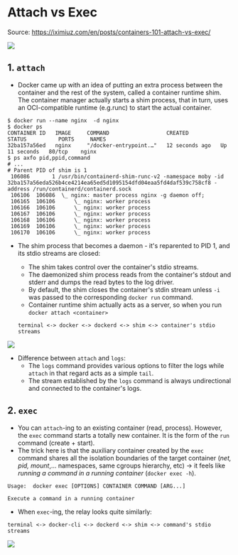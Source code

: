 # Attach vs Exec

Source: <https://iximiuz.com/en/posts/containers-101-attach-vs-exec/>

![](https://iximiuz.com/containers-101-attach-vs-exec/docker-containerd-runc-2000-opt.png)

## 1. `attach`

- Docker came up with an idea of putting an extra process between the container and the rest of the system, called a container runtime shim. The container manager actually starts a shim process, that in turn, uses an OCI-compatible runtime (e.g.runc) to start the actual container.

```shell
$ docker run --name nginx  -d nginx
$ docker ps
CONTAINER ID   IMAGE     COMMAND                  CREATED          STATUS          PORTS     NAMES
32ba157a56ed   nginx     "/docker-entrypoint.…"   12 seconds ago   Up 11 seconds   80/tcp    nginx
$ ps axfo pid,ppid,command
# ...
# Parent PID of shim is 1
 106086       1 /usr/bin/containerd-shim-runc-v2 -namespace moby -id 32ba157a56eda526b4ce4214ea65ed5d1095154dfd04eaa5fd4daf539c758cf8 -address /run/containerd/containerd.sock
 106106  106086  \_ nginx: master process nginx -g daemon off;
 106165  106106      \_ nginx: worker process
 106166  106106      \_ nginx: worker process
 106167  106106      \_ nginx: worker process
 106168  106106      \_ nginx: worker process
 106169  106106      \_ nginx: worker process
 106170  106106      \_ nginx: worker process
```

- The shim process that becomes a daemon - it's reparented to PID 1, and its stdio streams are closed:

  - The shim takes control over the container's stdio streams.
  - The daemonized shim process reads from the container's stdout and stderr and dumps the read bytes to the log driver.
  - By default, the shim closes the container's stdin stream unless `-i` was passed to the corresponding `docker run` command.
  - Container runtime shim actually acts as a server, so when you run `docker attach <container>`

  ```unknown
  terminal <-> docker <-> dockerd <-> shim <-> container's stdio streams
  ```

![](https://iximiuz.com/containers-101-attach-vs-exec/docker-attach-2000-opt.png)

- Difference between `attach` and `logs`:
  - The `logs` command provides various options to filter the logs while `attach` in that regard acts as a simple `tail`.
  - The stream established by the `logs` command is always undirectional and connected to the container's logs.

## 2. `exec`

- You can `attach`-ing to an existing container (read, process). However, the `exec` command starts a totally new container. It is the form of the `run` command (create + start).
- The trick here is that the auxiliary container created by the `exec` command shares all the isolation boundaries of the target container (_net, pid, mount_,... namespaces, same cgroups hierarchy, etc) -> it feels like _running a command in a running container_ (`docker exec -h`).

```shell
Usage:  docker exec [OPTIONS] CONTAINER COMMAND [ARG...]

Execute a command in a running container
```

- When `exec`-ing, the relay looks quite similarly:

```unknown
terminal <-> docker-cli <-> dockerd <-> shim <-> command's stdio streams
```

![](https://iximiuz.com/containers-101-attach-vs-exec/docker-exec-2000-opt.png)
